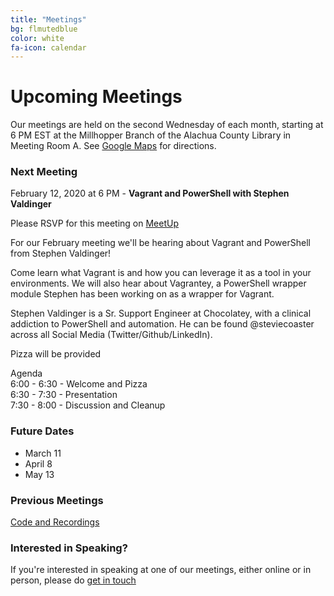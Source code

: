 ```yaml
---
title: "Meetings"
bg: flmutedblue
color: white
fa-icon: calendar
---
```


# Upcoming Meetings

Our meetings are held on the second Wednesday of each month, starting at 6 PM EST at the Millhopper Branch of the Alachua County Library in Meeting Room A.  See <a target="_blank" href="https://goo.gl/maps/wUZRZ8Jip3zU4vAb8">Google Maps</a> for directions.

### Next Meeting

February 12, 2020 at 6 PM - **Vagrant and PowerShell with Stephen Valdinger**

Please RSVP for this meeting on <a target="_blank" href="https://www.meetup.com/Gainesville-PowerShell-User-Group/events/268416230">MeetUp</a>

For our February meeting we'll be hearing about Vagrant and PowerShell from Stephen Valdinger!

Come learn what Vagrant is and how you can leverage it as a tool in your environments. We will also hear about Vagrantey, a PowerShell wrapper module Stephen has been working on as a wrapper for Vagrant.

Stephen Valdinger is a Sr. Support Engineer at Chocolatey, with a clinical addiction to PowerShell and automation. He can be found @steviecoaster across all Social Media (Twitter/Github/LinkedIn).

Pizza will be provided

Agenda  
6:00 - 6:30 - Welcome and Pizza  
6:30 - 7:30 - Presentation  
7:30 - 8:00 - Discussion and Cleanup

### Future Dates

* March 11
* April 8
* May 13

### Previous Meetings

<a target="_blank" href="https://github.com/gnvpsug/Meetings">Code and Recordings</a>

### Interested in Speaking?

If you're interested in speaking at one of our meetings, either online or in person, please do [get in touch](https://gnvpsug.github.io/#contact)
